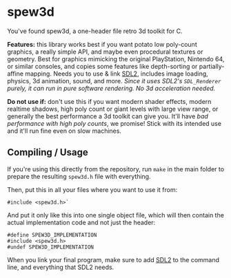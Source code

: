 
# spew3d

You've found spew3d, a one-header file retro 3d toolkit for C.

**Features:** this library works best if you want potato low
poly-count graphics, a really simple API, and maybe even
procedural textures or geometry. Best for graphics mimicking
the original PlayStation, Nintendo 64, or similar consoles, and
copies some features like depth-sorting or partially-affine mapping.
Needs you to use & link [SDL2](https://libsdl.org),
includes image loading, physics, 3d animation, sound, and more.
*Since it uses SDL2's `SDL_Renderer` purely, it can run in pure
software rendering. No 3d acceleration needed.*

**Do not use if:** don't use this if you want modern shader effects,
modern realtime shadows, high poly count or giant levels with large
view range, or generally the best performance a 3d toolkit can give
you. It'll have *bad performance with high poly counts*, we promise!
Stick with its intended use and it'll run fine even on slow machines.


## Compiling / Usage

If you're using this directly from the repository, run `make` in the
main folder to prepare the resulting `spew3d.h` file with everything.

Then, put this in all your files where you want to use it from:

```
#include <spew3d.h>`
```

And put it only like this into one single object file, which will then
contain the actual implementation code and not just the header:

```
#define SPEW3D_IMPLEMENTATION
#include <spew3d.h>
#undef SPEW3D_IMPLEMENTATION
```

When you link your final program, make sure to add [SDL2](
https://libsdl.org) to the command line, and everything that SDL2
needs.

